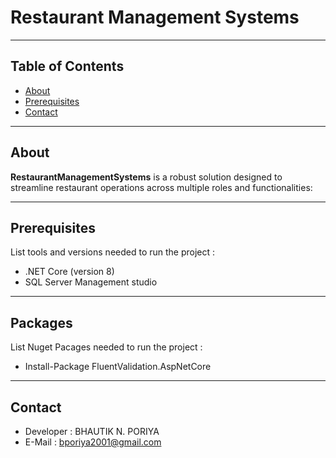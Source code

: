 # Restaurant Management Systems



---

##  Table of Contents

- [About](#about)  
- [Prerequisites](#prerequisites)  
- [Contact](#contact)

---

##  About

**RestaurantManagementSystems** is a robust solution designed to streamline restaurant operations across multiple roles and functionalities:

---

##  Prerequisites

List tools and versions needed to run the project :

- .NET Core (version 8)  
- SQL Server Management studio

---

##  Packages

List Nuget Pacages needed to run the project :

- Install-Package FluentValidation.AspNetCore

---

##  Contact

- Developer : BHAUTIK N. PORIYA
- E-Mail : bporiya2001@gmail.com

